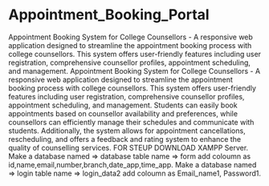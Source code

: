 # Appointment_Booking_Portal
Appointment Booking System for College Counsellors -  A responsive web application designed to streamline the appointment booking process with college counsellors. This system offers user-friendly features including user registration, comprehensive counsellor profiles, appointment scheduling, and management.
Appointment Booking System for College Counsellors - A responsive web application designed to streamline the appointment booking process with college counsellors. This system offers user-friendly features including user registration, comprehensive counsellor profiles, appointment scheduling, and management. Students can easily book appointments based on counsellor availability and preferences, while counsellors can efficiently manage their schedules and communicate with students. Additionally, the system allows for appointment cancellations, rescheduling, and offers a feedback and rating system to enhance the quality of counselling services.
FOR STEUP DOWNLOAD XAMPP Server.
Make a database named => database table name => form add coloumn as id,name,email,number,branch,date_app,time_app.
Make a database named => login table name => login_data2 add coloumn as Email_name1, Password1.
